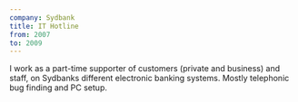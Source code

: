 ```yaml
---
company: Sydbank
title: IT Hotline
from: 2007
to: 2009
---
```


I work as a part-time supporter of customers (private and business) and staff, on Sydbanks different electronic banking systems. Mostly telephonic bug finding and PC setup.
